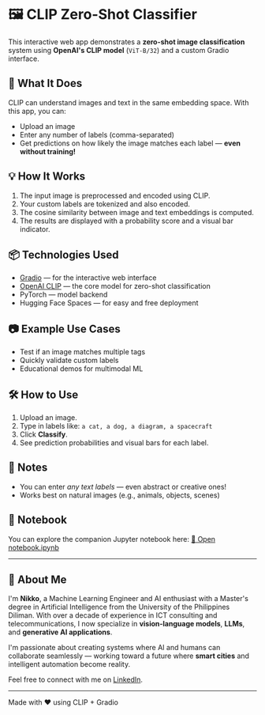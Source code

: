 
# 🖼️ CLIP Zero-Shot Classifier

This interactive web app demonstrates a **zero-shot image classification** system using **OpenAI's CLIP model** (`ViT-B/32`) and a custom Gradio interface.

## 🚀 What It Does

CLIP can understand images and text in the same embedding space. With this app, you can:
- Upload an image
- Enter any number of labels (comma-separated)
- Get predictions on how likely the image matches each label — **even without training!**

## 💡 How It Works

1. The input image is preprocessed and encoded using CLIP.
2. Your custom labels are tokenized and also encoded.
3. The cosine similarity between image and text embeddings is computed.
4. The results are displayed with a probability score and a visual bar indicator.

## 📦 Technologies Used

- [Gradio](https://www.gradio.app/) — for the interactive web interface
- [OpenAI CLIP](https://github.com/openai/CLIP) — the core model for zero-shot classification
- PyTorch — model backend
- Hugging Face Spaces — for easy and free deployment

## 📷 Example Use Cases

- Test if an image matches multiple tags
- Quickly validate custom labels
- Educational demos for multimodal ML

## 🛠️ How to Use

1. Upload an image.
2. Type in labels like: `a cat, a dog, a diagram, a spacecraft`
3. Click **Classify**.
4. See prediction probabilities and visual bars for each label.

## 📍 Notes

- You can enter *any text labels* — even abstract or creative ones!
- Works best on natural images (e.g., animals, objects, scenes)

## 📓 Notebook

You can explore the companion Jupyter notebook here:
[📘 Open notebook.ipynb](./notebook/notebook.ipynb)

---

## 👤 About Me

I'm **Nikko**, a Machine Learning Engineer and AI enthusiast with a Master's degree in Artificial Intelligence from the University of the Philippines Diliman. With over a decade of experience in ICT consulting and telecommunications, I now specialize in **vision-language models**, **LLMs**, and **generative AI applications**.

I'm passionate about creating systems where AI and humans can collaborate seamlessly — working toward a future where **smart cities** and intelligent automation become reality.    

Feel free to connect with me on [LinkedIn](https://www.linkedin.com/in/nikkoyabut/).

---

Made with ❤️ using CLIP + Gradio
